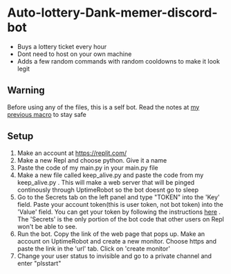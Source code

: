 # Auto-lottery-Dank-memer-discord-bot 

- Buys a lottery ticket every hour 
- Dont need to host on your own machine
- Adds a few random commands with random cooldowns to make it look legit 
  
## Warning
Before using any of the files, this is a self bot. Read the notes at [my previous macro](https://github.com/iceteacandy/dank-memer-discord-auto-typer/blob/main/README.md) to stay safe

## Setup
1. Make an account at https://replit.com/ 
2. Make a new Repl and choose python. Give it a name
3. Paste the code of my main.py in your main.py file 
4. Make a new file called keep_alive.py and paste the code from my keep_alive.py . This will make a web server that will be pinged continously through UptimeRobot so the bot doesnt go to sleep
5. Go to the Secrets tab on the left panel and type "TOKEN" into the 'Key' field. Paste your account token(this is user token, not bot token) into the 'Value' field. You can get your token by following the instructions [here](https://gist.github.com/iceteacandy/eb2a84d4acdce8a5f8b5eb1f674a0c5a) . The 'Secrets' is the only portion of the bot code that other users on Repl won't be able to see. 
6. Run the bot. Copy the link of the web page that pops up. Make an account on UptimeRobot and create a new monitor. Choose https and paste the link in the 'url' tab. Click on 'create monitor'  
7. Change your user status to invisible and go to a private channel and enter "plsstart" 
